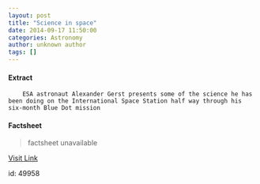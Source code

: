 ```yaml
---
layout: post
title: "Science in space"
date: 2014-09-17 11:50:00
categories: Astronomy
author: unknown author
tags: []
---
```



#### Extract
>
																	
				
		
		ESA astronaut Alexander Gerst presents some of the science he has been doing on the International Space Station half way through his six-month Blue Dot mission
	

#### Factsheet
>factsheet unavailable

[Visit Link](http://www.esa.int/Our_Activities/Human_Spaceflight/Blue_dot/Highlights/Science_in_space)

id:   49958
